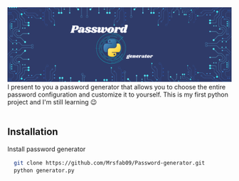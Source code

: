 <img src="Password Generator.png" alt="password-generator">
<br>
I present to you a password generator that allows you to choose the entire password configuration and customize it to yourself. This is my first python project and I'm still learning 😉<br><br>

## Installation

Install password generator

```bash
  git clone https://github.com/Mrsfab09/Password-generator.git
  python generator.py
```
